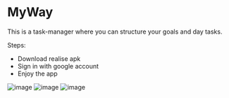 # MyWay
This is a task-manager where you can structure your goals and day tasks.

Steps:
- Download realise apk
- Sign in with google account
- Enjoy the app

![image](https://github.com/LarKeS11/MyWay/assets/79082708/43c873cd-d7ef-4d72-956f-5540bff3f2ee) ![image](https://github.com/LarKeS11/MyWay/assets/79082708/64478649-3608-4889-9d9d-73395aadbcd9)
![image](https://github.com/LarKeS11/MyWay/assets/84245621/c16feac3-d3a8-46f1-a593-a87d389c2931)
